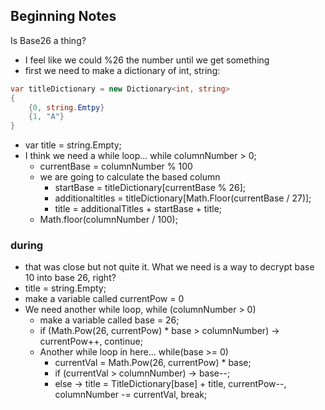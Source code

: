 ## Beginning Notes
Is Base26 a thing?
* I feel like we could %26 the number until we get something
* first we need to make a dictionary of int, string:
```csharp
var titleDictionary = new Dictionary<int, string>
{
    {0, string.Emtpy}
    {1, "A"}
}
```
* var title = string.Empty;
* I think we need a while loop... while columnNumber > 0;
    * currentBase = columnNumber % 100
    * we are going to calculate the based column
        * startBase = titleDictionary[currentBase % 26];
        * additionaltitles = titleDictionary[Math.Floor(currentBase / 27)];
        * title = additionalTitles + startBase + title;
    * Math.floor(columnNumber / 100);

### during
* that was close but not quite it. What we need is a way to decrypt base 10 into base 26, right?
* title = string.Empty;
* make a variable called currentPow = 0
* We need another while loop, while (columnNumber > 0)
    * make a variable called base = 26;
    * if (Math.Pow(26, currentPow) * base > columnNumber) -> currentPow++, continue;
    * Another while loop in here... while(base >= 0)
        * currentVal = Math.Pow(26, currentPow) * base;
        * if (currentVal > columnNumber) -> base--;
        * else -> title = TitleDictionary[base] + title, currentPow--, columnNumber -= currentVal, break;